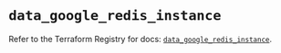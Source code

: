 # `data_google_redis_instance`

Refer to the Terraform Registry for docs: [`data_google_redis_instance`](https://registry.terraform.io/providers/hashicorp/google/6.36.0/docs/data-sources/redis_instance).
